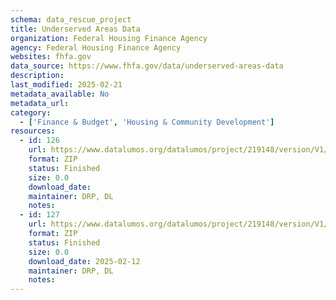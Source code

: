 ```yaml
---
schema: data_rescue_project 
title: Underserved Areas Data
organization: Federal Housing Finance Agency
agency: Federal Housing Finance Agency
websites: fhfa.gov
data_source: https://www.fhfa.gov/data/underserved-areas-data
description: 
last_modified: 2025-02-21
metadata_available: No
metadata_url: 
category:
  - ['Finance & Budget', 'Housing & Community Development'] 
resources:
  - id: 126
    url: https://www.datalumos.org/datalumos/project/219148/version/V1/view
    format: ZIP
    status: Finished
    size: 0.0
    download_date: 
    maintainer: DRP, DL
    notes: 
  - id: 127
    url: https://www.datalumos.org/datalumos/project/219148/version/V1/view
    format: ZIP
    status: Finished
    size: 0.0
    download_date: 2025-02-12
    maintainer: DRP, DL
    notes: 
---
```

